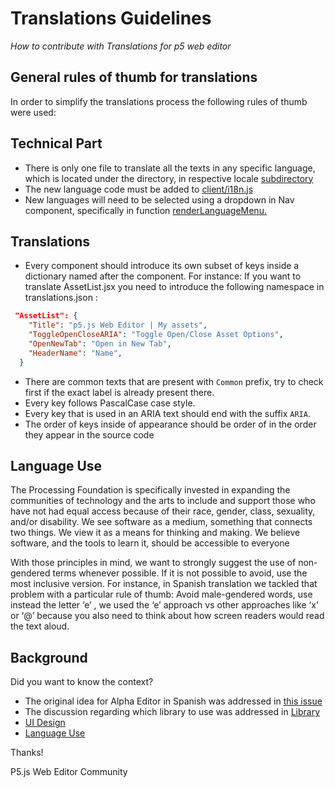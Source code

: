 # Translations Guidelines


*How to contribute with Translations for p5 web editor*
 
## General rules of thumb for translations

In order to simplify the translations process the following rules of thumb were used:

## Technical Part

* There is only one file to translate all the texts in any specific language, which is located under the directory, in respective locale [subdirectory](https://github.com/processing/p5.js-web-editor/tree/develop/translations/locales)
* The new language code must be added to [client/i18n.js](https://github.com/processing/p5.js-web-editor/blob/develop/client/i18n.js#L7)
* New languages will need to be selected using a dropdown in Nav component, specifically in function [renderLanguageMenu.](https://github.com/processing/p5.js-web-editor/blob/develop/client/components/Nav.jsx#L550)
 
## Translations

* Every component should introduce its own subset of keys inside a dictionary named after the component. 
   For instance: If you want to translate AssetList.jsx you need to introduce the following namespace in translations.json :
```json
 "AssetList": {
    "Title": "p5.js Web Editor | My assets",
    "ToggleOpenCloseARIA": "Toggle Open/Close Asset Options",
    "OpenNewTab": "Open in New Tab",
    "HeaderName": "Name",
  }
```
* There are common texts that are present with `Common` prefix, try to check first if the exact label is already present there.
* Every key follows PascalCase case style.
* Every key that is used in an ARIA text should end with the suffix `ARIA`.
* The order of keys inside of appearance should be order of in the order they appear in the source code

## Language Use

The Processing Foundation is specifically invested in expanding the communities of technology and the arts to include and support those who have not had equal access because of their race, gender, class, sexuality, and/or disability. We see software as a medium, something that connects two things. We view it as a means for thinking and making. We believe software, and the tools to learn it, should be accessible to everyone

With those principles in mind, we want to strongly suggest the use of non-gendered terms whenever possible. If it is not possible to avoid, use the most inclusive version. 
For instance, in Spanish translation we tackled that problem with a particular rule of thumb:
Avoid male-gendered words, use instead the letter ‘e’  , we used the ‘e’ approach vs other approaches like ‘x’ or ‘@’ because you also need to think about how screen readers would read the text aloud.

## Background
 
Did you want to know the context?
* The original idea for Alpha Editor in Spanish was addressed in [this issue](https://github.com/processing/p5.js-web-editor/issues/595)
* The discussion regarding which library to use was addressed in [Library](https://github.com/processing/p5.js-web-editor/issues/1447)
* [UI Design](https://github.com/processing/p5.js-web-editor/issues/1434)
* [Language Use](https://github.com/processing/p5.js-web-editor/issues/1509) 



Thanks! 

P5.js Web Editor Community

